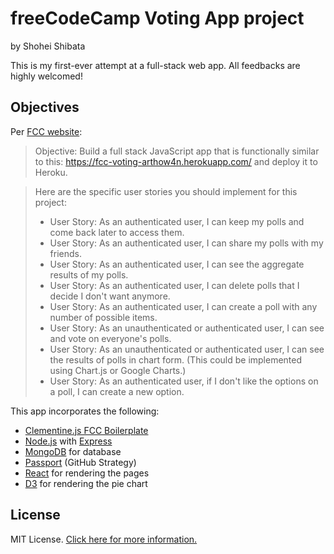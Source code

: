 # freeCodeCamp Voting App project
by Shohei Shibata

This is my first-ever attempt at a full-stack web app. All feedbacks are highly welcomed!

## Objectives
Per [FCC website](https://www.freecodecamp.org/challenges/build-a-voting-app):
> Objective: Build a full stack JavaScript app that is functionally similar to this: https://fcc-voting-arthow4n.herokuapp.com/ and deploy it to Heroku.

> Here are the specific user stories you should implement for this project:
>
> * User Story: As an authenticated user, I can keep my polls and come back later to access them.
> * User Story: As an authenticated user, I can share my polls with my friends.
> * User Story: As an authenticated user, I can see the aggregate results of my polls.
> * User Story: As an authenticated user, I can delete polls that I decide I don't want anymore.
> * User Story: As an authenticated user, I can create a poll with any number of possible items.
> * User Story: As an unauthenticated or authenticated user, I can see and vote on everyone's polls.
> * User Story: As an unauthenticated or authenticated user, I can see the results of polls in chart form. (This could be implemented using Chart.js or Google Charts.)
> * User Story: As an authenticated user, if I don't like the options on a poll, I can create a new option.


This app incorporates the following:
- [Clementine.js FCC Boilerplate](https://github.com/johnstonbl01/clementinejs-fcc)
- [Node.js](https://nodejs.org/) with [Express](https://expressjs.com/)
- [MongoDB](http://www.mongodb.org/) for database
- [Passport](https://github.com/passport/www.passportjs.org) (GitHub Strategy)
- [React](https://reactjs.org/) for rendering the pages
- [D3](https://d3js.org/) for rendering the pie chart

## License

MIT License. [Click here for more information.](LICENSE.md)
